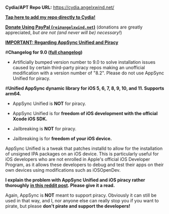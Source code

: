 **Cydia/APT Repo URL:** https://cydia.angelxwind.net/

[**Tap here to add my repo directly to Cydia!**](https://cydia.angelxwind.net/add.php)

[**Donate Using PayPal (`rei@angelxwind.net`)**](https://paypal.me/angelXwind) (donations are greatly appreciated, *but are not (and never will be) necessary!*)

[**IMPORTANT: Regarding AppSync Unified and Piracy**](https://www.reddit.com/r/jailbreak/comments/3oovnh/discussion_regarding_appsync_unified_ios_9_and/)

#**Changelog for 9.0 ([full changelog](https://cydia.angelxwind.net/?page/net.angelxwind.appsyncunified-changelog))**

* Artificially bumped version number to 9.0 to solve installation issues caused by certain third-party piracy repos making an unofficial modification with a version number of "8.2". Please do not use AppSync Unified for piracy.

#**Unified AppSync dynamic library for iOS 5, 6, 7, 8, 9, 10, and 11. Supports arm64.**

* AppSync Unified is **NOT** for piracy.

* AppSync Unified is for **freedom of iOS development with the official Xcode iOS SDK.**

* Jailbreaking is **NOT** for piracy.

* Jailbreaking is for **freedom of your iOS device.**

AppSync Unified is a tweak that patches installd to allow for the installation of unsigned IPA packages on an iOS device. This is particularly useful for iOS developers who are not enrolled in Apple's official iOS Developer Program, as it allows these developers to debug and test their apps on their own devices using modifications such as iOSOpenDev.

**I explain the problem with AppSync Unified and iOS piracy rather thoroughly [in this reddit post](https://www.reddit.com/r/jailbreak/comments/3oovnh/discussion_regarding_appsync_unified_ios_9_and/). Please give it a read.**

Again, AppSync is **NOT** meant to support piracy. Obviously it can still be used in that way, and I, nor anyone else can really stop you if you want to pirate, but please **don't pirate and support the developers!**